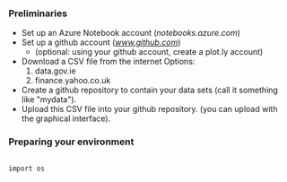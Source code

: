 ### Preliminaries

* Set up an Azure Notebook account (*notebooks.azure.com*)
* Set up a github account (*www.github.com*)
    * (optional: using your github account, create a plot.ly account)
* Download a CSV file from the internet
    Options:
    1. data.gov.ie
    2. finance.yahoo.co.uk
* Create a github repository to contain your data sets (call it something like "mydata").
* Upload this CSV file into your github repository. (you can upload with the graphical interface).

### Preparing your environment

<pre><code>
import os
</code></pre>

